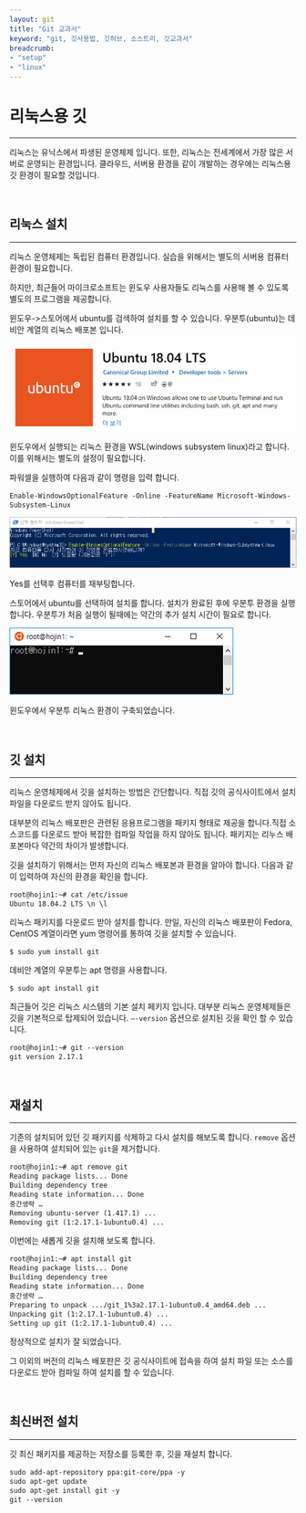 ```yaml
---
layout: git
title: "Git 교과서"
keyword: "git, 깃사용법, 깃허브, 소스트리, 깃교과서"
breadcrumb:
- "setup"
- "linux"
---
```


# 리눅스용 깃
---
리눅스는 유닉스에서 파생된 운영체제 입니다. 또한, 리눅스는 전세계에서 가장 많은 서버로 운영되는 환경입니다. 클라우드, 서버용 환경을 같이 개발하는 경우에는 리눅스용 깃 환경이 필요할 것입니다.  

<br>

## 리눅스 설치
---
리눅스 운영체제는 독립된 컴퓨터 환경입니다. 실습을 위해서는 별도의 서버용 컴퓨터 환경이 필요합니다.  

하지만, 최근들어 마이크로소프트는 윈도우 사용자들도 리눅스를 사용해 볼 수 있도록 별도의 프로그램을 제공합니다.  

윈도우->스토어에서 ubuntu를 검색하여 설치를 할 수 있습니다. 우분투(ubuntu)는 데비안 계열의 리눅스 배포본 입니다.  

![](./img/linux01.png) 

윈도우에서 실행되는 리눅스 환경을 WSL(windows subsystem linux)라고 합니다. 이를 위해서는 별도의 설정이 필요합니다.  

파워셀을 실행하여 다음과 같이 명령을 입력 합니다.  

```
Enable-WindowsOptionalFeature -Online -FeatureName Microsoft-Windows-Subsystem-Linux
```

![](./img/linux02.png)  

Yes를 선택후 컴퓨터를 재부팅합니다.  

스토어에서 ubuntu를 선택하여 설치를 합니다. 설치가 완료된 후에 우분투 환경을 실행합니다. 우분투가 처음 실행이 될때에는 약간의 추가 설치 시간이 필요로 합니다.  

![](./img/linux03.png)  

윈도우에서 우분투 리눅스 환경이 구축되었습니다.  

<br>

## 깃 설치
---
리눅스 운영체제에서 깃을 설치하는 방법은 간단합니다. 직접 깃의 공식사이트에서 설치파일을 다운로드 받지 않아도 됩니다.  

대부분의 리눅스 배포판은 관련된 응용프로그램을 패키지 형태로 제공을 합니다.직접 소스코드를 다운로드 받아 복잡한 컴파일 작업을 하지 않아도 됩니다. 패키지는 리누스 배포본마다 약간의 차이가 발생합니다.  

깃을 설치하기 위해서는 먼저 자신의 리눅스 배포본과 환경을 알아야 합니다. 다음과 같이 입력하여 자신의 환경을 확인을 합니다.  

```
root@hojin1:~# cat /etc/issue
Ubuntu 18.04.2 LTS \n \l
```

리눅스 패키지를 다운로드 받아 설치를 합니다. 만일, 자신의 리눅스 배포판이 Fedora, CentOS 계열이라면 yum 명령어를 통하여 깃을 설치할 수 있습니다.  

```
$ sudo yum install git
```

데비안 계열의 우분투는 apt 명령을 사용합니다.  

```
$ sudo apt install git
```

최근들어 깃은 리눅스 시스템의 기본 설치 페키지 입니다. 대부분 리눅스 운영체제들은 깃을 기본적으로 탑제되어 있습니다. `–-version` 옵션으로 설치된 깃을 확인 할 수 있습니다.  

```
root@hojin1:~# git --version
git version 2.17.1
```
<br>

## 재설치
---
기존의 설치되어 있던 깃 패키지를 삭제하고 다시 설치를 해보도록 합니다. `remove` 옵션을 사용하여 설치되어 있는 `git`을 제거합니다.  

```
root@hojin1:~# apt remove git
Reading package lists... Done
Building dependency tree
Reading state information... Done
중간생략 …
Removing ubuntu-server (1.417.1) ...
Removing git (1:2.17.1-1ubuntu0.4) ...
```

이번에는 새롭게 깃을 설치해 보도록 합니다.  

```
root@hojin1:~# apt install git
Reading package lists... Done
Building dependency tree
Reading state information... Done
중간생략 …
Preparing to unpack .../git_1%3a2.17.1-1ubuntu0.4_amd64.deb ...
Unpacking git (1:2.17.1-1ubuntu0.4) ...
Setting up git (1:2.17.1-1ubuntu0.4) ...
```

정상적으로 설치가 잘 되었습니다.  

그 이외의 버전의 리눅스 배포판은 깃 공식사이트에 접속을 하여 설치 파일 또는 소스를 다운로드 받아 컴파일 하여 설치를 할 수 있습니다.  

<br>



## 최신버전 설치

---

깃 최신 패키지를 제공하는 저장소를 등록한 후, 깃을 재설치 합니다.

```
sudo add-apt-repository ppa:git-core/ppa -y
sudo apt-get update
sudo apt-get install git -y
git --version
```

